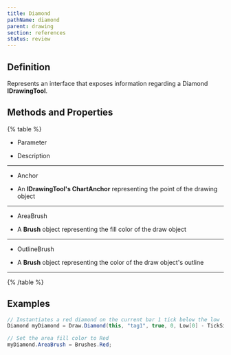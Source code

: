 ```yaml
---
title: Diamond
pathName: diamond
parent: drawing
section: references
status: review
---
```


## Definition

Represents an interface that exposes information regarding a Diamond **IDrawingTool**.

## Methods and Properties

{% table %}

* Parameter

* Description

---

* Anchor

* An **IDrawingTool's ChartAnchor** representing the point of the drawing object

---

* AreaBrush

* A **Brush** object representing the fill color of the draw object

---

* OutlineBrush

* A **Brush** object representing the color of the draw object's outline

---

{% /table %}

## Examples

```csharp
// Instantiates a red diamond on the current bar 1 tick below the low
Diamond myDiamond = Draw.Diamond(this, "tag1", true, 0, Low[0] - TickSize, Brushes.Red);

// Set the area fill color to Red
myDiamond.AreaBrush = Brushes.Red;
```
